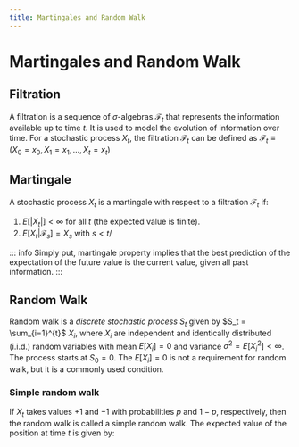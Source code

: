 ```yaml
---
title: Martingales and Random Walk
---
```

# Martingales and Random Walk

## Filtration
A filtration is a sequence of $\sigma$-algebras $\mathcal{F}_t$ that represents the information available up to time $t$. It is used to model the evolution of information over time.
For a stochastic process $X_t$, the filtration $\mathcal{F}_t$ can be defined as $\mathcal{F}_t \equiv (X_0=x_0, X_1=x_1, ... , X_t=x_t)$

## Martingale
A stochastic process $X_t$ is a martingale with respect to a filtration $\mathcal{F}_t$ if:
1. $E[|X_t|] < \infty$ for all $t$ (the expected value is finite).
2. $E[X_t|\mathcal{F}_s] = X_s$ with $s < t$/

::: info
Simply put, martingale property implies that the best prediction of the expectation of the future value is the current value, given all past information.
:::

## Random Walk
Random walk is a _discrete stochastic process_ $S_t$ given by $S_t = \sum_{i=1}^{t}$ $X_i$, where $X_i$ are independent and identically distributed (i.i.d.) random variables with mean $E[X_i] = 0$ and variance $\sigma^2 = E[X_i^2] < \infty$. The process starts at $S_0 = 0$. The $E[X_i]=0$ is not a requirement for random walk, but it is a commonly used condition.

### Simple random walk
If $X_t$ takes values $+1$ and $-1$ with probabilities $p$ and $1-p$, respectively, then the random walk is called a simple random walk. The expected value of the position at time $t$ is given by: